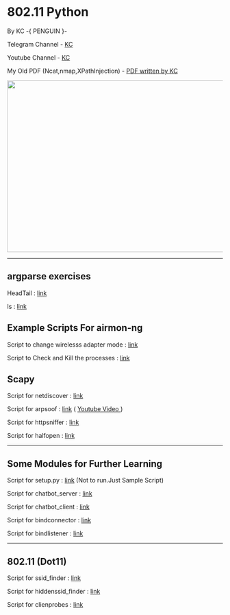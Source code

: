 <h1>802.11 Python</h1>
<p>By KC -{ PENGUIN }- </p>
<p>Telegram Channel - <a href="https://t.me/kc_kc223">KC</a></p>
<p>Youtube Channel - <a href="https://www.youtube.com/KaungKhantZaw">KC</a></p>
<p>My Old PDF (Ncat,nmap,XPathInjection) - <a href="https://t.me/kc_kc223/150">PDF written by KC</a></p>
<img src="https://user-images.githubusercontent.com/66734606/128680713-6558c785-5dad-495b-8a33-2c4c200f08fd.jpg" width="800" height="400">
<hr>

<h2>argparse exercises</h2>

<p>HeadTail : <a href="https://github.com/kaung-khant-zaw223/802.11-Python/blob/main/headtail.py">link</a></p>
<p>ls : <a href="https://github.com/kaung-khant-zaw223/802.11-Python/blob/main/ls.py">link</a></p>

<h2>Example Scripts For airmon-ng</h2>

<p>Script to change wirelesss adapter mode : <a href="https://github.com/kaung-khant-zaw223/802.11-Python/blob/main/modes.py">link</a></p>
<p>Script to Check and Kill the processes : <a href="https://github.com/kaung-khant-zaw223/802.11-Python/blob/main/checkkill.py">link</a></p>

<h2>Scapy</h2>

<p>Script for netdiscover : <a href="https://github.com/kaung-khant-zaw223/802.11-Python/blob/main/netdiscover.py">link</a></p>
<p>Script for arpsoof : <a href="https://github.com/kaung-khant-zaw223/802.11-Python/blob/main/arpspoof.py">link</a> ( <a href="https://youtu.be/mI7imD1IMJQ">Youtube Video </a> )</p>
<p>Script for httpsniffer : <a href="https://github.com/kaung-khant-zaw223/802.11-Python/blob/main/httpsniffer.py">link</a></p>
<p>Script for halfopen : <a href="https://github.com/kaung-khant-zaw223/802.11-Python/blob/main/halfopen.py">link</a></p>
<hr>
<h2>Some Modules for Further Learning</h2>
<p>Script for setup.py : <a href="https://github.com/kaung-khant-zaw223/802.11-Python/blob/main/setup.py">link</a> (Not to run.Just Sample Script)</p>
<p>Script for chatbot_server : <a href="https://github.com/kaung-khant-zaw223/802.11-Python/blob/main/chatbot_server.py">link</a></p>
<p>Script for chatbot_client : <a href="https://github.com/kaung-khant-zaw223/802.11-Python/blob/main/chatbot_client.py">link</a></p>
<p>Script for bindconnector : <a href="https://github.com/kaung-khant-zaw223/802.11-Python/blob/main/bindconnector.py">link</a></p>
<p>Script for bindlistener : <a href="https://github.com/kaung-khant-zaw223/802.11-Python/blob/main/bindlistener.py">link</a></p>
<hr>

<h2>802.11 (Dot11)</h2>

<p>Script for ssid_finder : <a href="https://github.com/kaung-khant-zaw223/802.11-Python/blob/main/ssid_finder.py">link</a></p>
<p>Script for hiddenssid_finder : <a href="https://github.com/kaung-khant-zaw223/802.11-Python/blob/main/hiddenssid_finder.py">link</a></p>
<p>Script for clienprobes : <a href="https://github.com/kaung-khant-zaw223/802.11-Python/blob/main/clientprobes.py">link</a></p>
